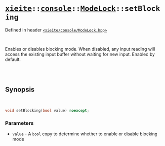 # [`xieite`](../../../README.md)`::`[`console`](../../../docs/console.md)`::`[`ModeLock`](../../../docs/console/ModeLock.md)`::setBlocking`
Defined in header [`<xieite/console/ModeLock.hpp>`](../../../include/xieite/console/ModeLock.hpp)

<br/>

Enables or disables blocking mode. When disabled, any input reading will access the existing input buffer without waiting for new input. Enabled by default.

<br/><br/>

## Synopsis

<br/>

```cpp
void setBlocking(bool value) noexcept;
```
### Parameters
- `value` - A `bool` copy to determine whether to enable or disable blocking mode
